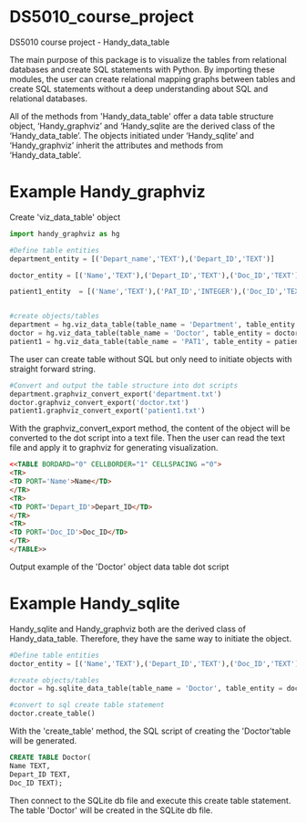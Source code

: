 # DS5010_course_project
DS5010 course project - Handy_data_table

The main purpose of this package is to visualize the tables from relational databases and create SQL statements with Python. By importing these modules, the user can create relational mapping graphs between tables and create SQL statements without a deep understanding about SQL and relational databases.

All of the methods from 'Handy_data_table' offer a data table structure object, ‘Handy_graphviz’ and ‘Handy_sqlite are the derived class of the ‘Handy_data_table’. The objects initiated under ‘Handy_sqlite’ and ‘Handy_graphviz’ inherit the attributes and methods from ‘Handy_data_table’.

# Example Handy_graphviz

Create 'viz_data_table' object

```Python 
import handy_graphviz as hg

#Define table entities
department_entity = [('Depart_name','TEXT'),('Depart_ID','TEXT')]

doctor_entity = [('Name','TEXT'),('Depart_ID','TEXT'),('Doc_ID','TEXT')]

patient1_entity  = [('Name','TEXT'),('PAT_ID','INTEGER'),('Doc_ID','TEXT')]


#create objects/tables
department = hg.viz_data_table(table_name = 'Department', table_entity = department_entity)
doctor = hg.viz_data_table(table_name = 'Doctor', table_entity = doctor_entity)
patient1 = hg.viz_data_table(table_name = 'PAT1', table_entity = patient1_entity)
```

The user can create table without SQL but only need to initiate objects with straight forward string.

```python
#Convert and output the table structure into dot scripts
department.graphviz_convert_export('department.txt')
doctor.graphviz_convert_export('doctor.txt')
patient1.graphviz_convert_export('patient1.txt')
```
With the graphviz_convert_export method, the content of the object will be converted to the dot script into a text file.
Then the user can read the text file and apply it to graphviz for generating visualization.

```html
<<TABLE BORDARD="0" CELLBORDER="1" CELLSPACING ="0">
<TR>
<TD PORT='Name'>Name</TD>
</TR>
<TR>
<TD PORT='Depart_ID'>Depart_ID</TD>
</TR>
<TR>
<TD PORT='Doc_ID'>Doc_ID</TD>
</TR>
</TABLE>>
```
Output example of the 'Doctor' object data table dot script 


# Example Handy_sqlite

Handy_sqlite and Handy_graphviz both are the derived class of Handy_data_table.
Therefore, they have the same way to initiate the object.

```python
#Define table entities
doctor_entity = [('Name','TEXT'),('Depart_ID','TEXT'),('Doc_ID','TEXT')]

#create objects/tables
doctor = hg.sqlite_data_table(table_name = 'Doctor', table_entity = doctor_entity)

#convert to sql create table statement
doctor.create_table()
```

With the 'create_table' method, the SQL script of creating the 'Doctor'table will be generated.

```SQL
CREATE TABLE Doctor(
Name TEXT,
Depart_ID TEXT,
Doc_ID TEXT);
```

Then connect to the SQLite db file and execute this create table statement.
The table 'Doctor' will be created in the SQLite db file.
